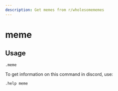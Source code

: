 ```yaml
---
description: Get memes from r/wholesomememes
---
```


# meme

## Usage

```text
.meme
```



To get information on this command in discord, use:

`.help meme`

